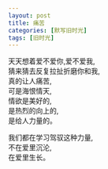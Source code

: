 ```yaml
---
layout: post
title: 痛苦
categories: [默写旧时光]
tags: [旧时光]
---
```

天天想着爱不爱你,爱不爱我,   
猜来猜去反复拉扯折磨你和我,   
真的让人痛苦,   
可是海恨情天,   
情欲是美好的,   
是热烈的向上的,  
是给人力量的。
  
我们都在学习驾驭这种力量,   
不在爱里沉沦,      
在爱里生长。
